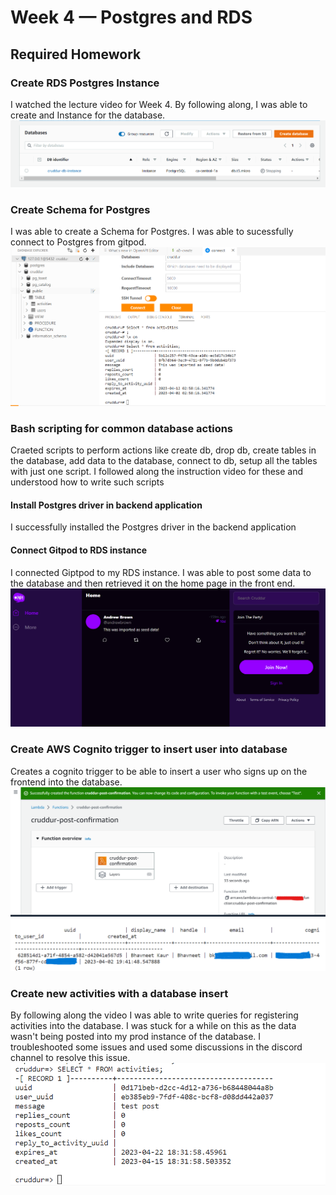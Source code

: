 # Week 4 — Postgres and RDS

## Required Homework

### Create RDS Postgres Instance
I watched the lecture video for Week 4. By following along, I was able to create and Instance for the database.
![Image of RDS Postgres Instance](assets/RDS-db-instance.png)

### Create Schema for Postgres
I was able to create a Schema for Postgres. I was able to sucessfully connect to Postgres from gitpod.
![Image of connecting to db](assets/db-connection.png)

### Bash scripting for common database actions
Craeted scripts to perform actions like create db, drop db, create tables in the database, add data to the database, connect to db, setup all the tables with just one script. I followed along the instruction video for these and understood how to write such scripts

#### Install Postgres driver in backend application
I successfully installed the Postgres driver in the backend application

#### Connect Gitpod to RDS instance
I connected Giptpod to my RDS instance. I was able to post some data to the database and then retrieved it on the home page in the front end.
![Image of working rds connection](assets/working-query.png)

### Create AWS Cognito trigger to insert user into database
Creates a cognito trigger to be able to insert a user who signs up on the frontend into the database.
![Image of AWS Cognito trigger](assets/creating-a-lambda-function.png)
![Image of user in db](assets/added-user-to-db.png)

### Create new activities with a database insert
By following along the video I was able to write queries for registering activities into the database. I was stuck for a while on this as the data wasn't being posted into my prod instance of the database. I troubleshooted some issues and used some discussions in the discord channel to resolve this issue.
![Image of posting to the activities table in prod](assets/postedactivity-in-prod.png)
